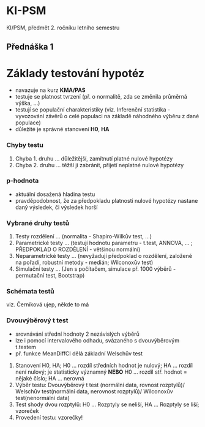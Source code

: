 # KI-PSM
KI/PSM, předmět 2. ročníku letního semestru

## Přednáška 1
# Základy testování hypotéz
- navazuje na kurz **KMA/PAS**
- testuje se platnost tvrzení (př. o normalitě, zda se změnila průměrná výška, ...)
- testují se populační charakteristiky (viz. Inferenční statistika - vyvozování závěrů o celé populaci na základě náhodného výběru z dané populace)
- důležité je správné stanovení **H0**, **HA**
### Chyby testu
1. Chyba 1. druhu ... důležitější, zamítnutí platné nulové hypotézy
2. Chyba 2. druhu ... těžší ji zabránit, přijetí neplatné nulové hypotézy

### p-hodnota
- aktuální dosažená hladina testu
- pravděpodobnost, že za předpokladu platnosti nulové hypotézy nastane daný výsledek, či výsledek horší

### Vybrané druhy testů
1. Testy rozdělení ... (normalita - Shapiro-Wilkův test, ...)
2. Parametrické testy ... (testují hodnotu parametru - t.test, ANNOVA, ... ; PŘEDPOKLAD O ROZDĚLENÍ - většinou normální)
3. Neparametrické testy ... (nevyžadují předpoklad o rozdělení, založené na pořadí, robustní metody - medián; Wilconoxův test)
4. Simulační testy ... (Jen s počítačem, simulace př. 1000 výběrů - permutační test, Bootstrap)

### Schémata testů
viz. Černíková ujep, někde to má

### Dvouvýběrový t test
- srovnávání střední hodnoty 2 nezávislých výběrů
- lze i pomocí intervalového odhadu, svázaného s dvouvýběrovým t.testem
- př. funkce MeanDiffCI dělá základní Welschův test

1. Stanovení H0, HA; H0 ... rozdíl středních hodnot je nulový; HA ... rozdíl není nulový; je statisticky významný **NEBO** H0 ... rozdíl stř. hodnot = nějaké číslo; HA ... nerovná
2. Výběr testu: Dvouvýběrový t test (normální data, rovnost rozptylů)/ Welschův test(normální data, nerovnost rozptylů)/ Wilconoxův test(nenormální data)
3. Test shody dvou rozptylů: H0 ... Rozptyly se neliší, HA ... Rozptyly se liší; vzoreček
4. Provedení testu: vzorečky!

